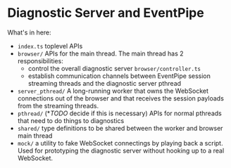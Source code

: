 # Diagnostic Server and EventPipe

What's in here:

- `index.ts` toplevel APIs
- `browser/` APIs for the main thread. The main thread has 2 responsibilities:
  - control the overall diagnostic server `browser/controller.ts`
  - establish communication channels between EventPipe session streaming threads and the diagnostic server pthread
- `server_pthread/` A long-running worker that owns the WebSocket connections out of the browser and that receives the session payloads from the streaming threads.
- `pthread/` (**TODO* decide if this is necessary) APIs for normal pthreads that need to do things to diagnostics
- `shared/` type definitions to be shared between the worker and browser main thread
- `mock/` a utility to fake WebSocket connectings by playing back a script.  Used for prototyping the diagnostic server without hooking up to a real WebSocket.
